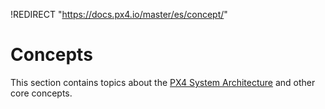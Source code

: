 !REDIRECT "https://docs.px4.io/master/es/concept/"

# Concepts

This section contains topics about the [PX4 System Architecture](../concept/architecture.md) and other core concepts.